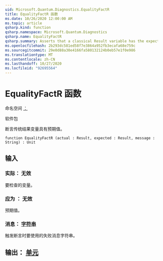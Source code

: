 ```yaml
---
uid: Microsoft.Quantum.Diagnostics.EqualityFactR
title: EqualityFactR 函数
ms.date: 10/26/2020 12:00:00 AM
ms.topic: article
qsharp.kind: function
qsharp.namespace: Microsoft.Quantum.Diagnostics
qsharp.name: EqualityFactR
qsharp.summary: Asserts that a classical Result variable has the expected value.
ms.openlocfilehash: 2b293dc581ed58f7e3864a952fb3ecafa68e759c
ms.sourcegitcommit: 29e0d88a30e4166fa580132124b0eb57e1f0e986
ms.translationtype: MT
ms.contentlocale: zh-CN
ms.lasthandoff: 10/27/2020
ms.locfileid: "92695564"
---
```

# <a name="equalityfactr-function"></a>EqualityFactR 函数

命名空间 [：](xref:Microsoft.Quantum.Diagnostics)

软件包 [](https://nuget.org/packages/)


断言传统结果变量具有预期值。

```qsharp
function EqualityFactR (actual : Result, expected : Result, message : String) : Unit
```


## <a name="input"></a>输入

### <a name="actual--__invalidresult__"></a>实际： __无效 <Result>__

要检查的变量。


### <a name="expected--__invalidresult__"></a>应为 __： <Result> 无效__

预期值。


### <a name="message--string"></a>消息： [字符串](xref:microsoft.quantum.lang-ref.string)

触发断言时要使用的失败消息字符串。



## <a name="output--unit"></a>输出： [单元](xref:microsoft.quantum.lang-ref.unit)

